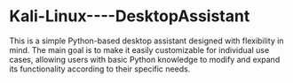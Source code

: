 # Kali-Linux----DesktopAssistant
This is a simple Python-based desktop assistant designed with flexibility in mind. The main goal is to make it easily customizable for individual use cases, allowing users with basic Python knowledge to modify and expand its functionality according to their specific needs.
